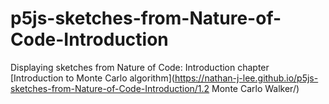 # p5js-sketches-from-Nature-of-Code-Introduction
Displaying sketches from Nature of Code: Introduction chapter  <br />
[Introduction to Monte Carlo algorithm](https://nathan-j-lee.github.io/p5js-sketches-from-Nature-of-Code-Introduction/1.2 Monte Carlo Walker/)  <br />
